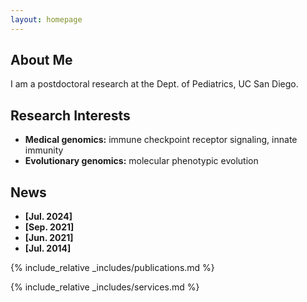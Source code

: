 ```yaml
---
layout: homepage
---
```


## About Me

I am a postdoctoral research at the Dept. of Pediatrics, UC San Diego.

## Research Interests

- **Medical genomics:** immune checkpoint receptor signaling, innate immunity
- **Evolutionary genomics:** molecular phenotypic evolution 

## News

- **[Jul. 2024]**
- **[Sep. 2021]**
- **[Jun. 2021]**
- **[Jul. 2014]**


{% include_relative _includes/publications.md %}

{% include_relative _includes/services.md %}
